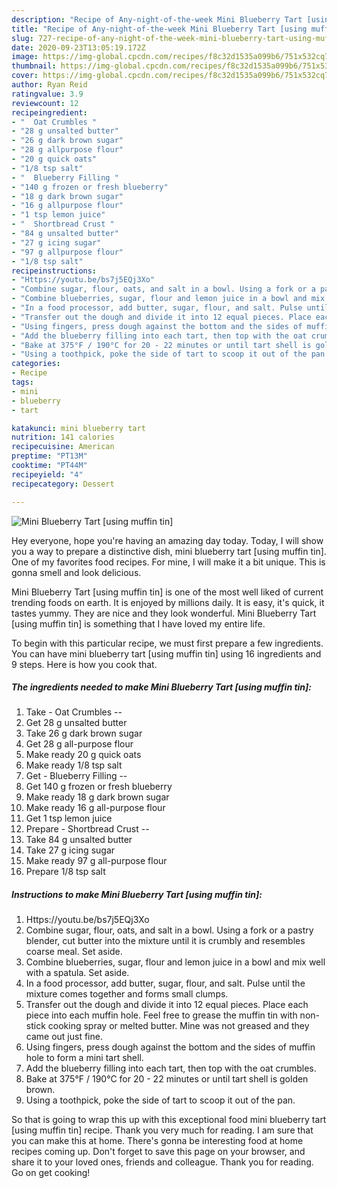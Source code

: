 ```yaml
---
description: "Recipe of Any-night-of-the-week Mini Blueberry Tart [using muffin tin]"
title: "Recipe of Any-night-of-the-week Mini Blueberry Tart [using muffin tin]"
slug: 727-recipe-of-any-night-of-the-week-mini-blueberry-tart-using-muffin-tin
date: 2020-09-23T13:05:19.172Z
image: https://img-global.cpcdn.com/recipes/f8c32d1535a099b6/751x532cq70/mini-blueberry-tart-using-muffin-tin-recipe-main-photo.jpg
thumbnail: https://img-global.cpcdn.com/recipes/f8c32d1535a099b6/751x532cq70/mini-blueberry-tart-using-muffin-tin-recipe-main-photo.jpg
cover: https://img-global.cpcdn.com/recipes/f8c32d1535a099b6/751x532cq70/mini-blueberry-tart-using-muffin-tin-recipe-main-photo.jpg
author: Ryan Reid
ratingvalue: 3.9
reviewcount: 12
recipeingredient:
- "  Oat Crumbles "
- "28 g unsalted butter"
- "26 g dark brown sugar"
- "28 g allpurpose flour"
- "20 g quick oats"
- "1/8 tsp salt"
- "  Blueberry Filling "
- "140 g frozen or fresh blueberry"
- "18 g dark brown sugar"
- "16 g allpurpose flour"
- "1 tsp lemon juice"
- "  Shortbread Crust "
- "84 g unsalted butter"
- "27 g icing sugar"
- "97 g allpurpose flour"
- "1/8 tsp salt"
recipeinstructions:
- "Https://youtu.be/bs7j5EQj3Xo"
- "Combine sugar, flour, oats, and salt in a bowl. Using a fork or a pastry blender, cut butter into the mixture until it is crumbly and resembles coarse meal. Set aside."
- "Combine blueberries, sugar, flour and lemon juice in a bowl and mix well with a spatula. Set aside."
- "In a food processor, add butter, sugar, flour, and salt. Pulse until the mixture comes together and forms small clumps."
- "Transfer out the dough and divide it into 12 equal pieces. Place each piece into each muffin hole. Feel free to grease the muffin tin with non-stick cooking spray or melted butter. Mine was not greased and they came out just fine."
- "Using fingers, press dough against the bottom and the sides of muffin hole to form a mini tart shell."
- "Add the blueberry filling into each tart, then top with the oat crumbles."
- "Bake at 375°F / 190°C for 20 - 22 minutes or until tart shell is golden brown."
- "Using a toothpick, poke the side of tart to scoop it out of the pan."
categories:
- Recipe
tags:
- mini
- blueberry
- tart

katakunci: mini blueberry tart 
nutrition: 141 calories
recipecuisine: American
preptime: "PT13M"
cooktime: "PT44M"
recipeyield: "4"
recipecategory: Dessert

---
```



![Mini Blueberry Tart [using muffin tin]](https://img-global.cpcdn.com/recipes/f8c32d1535a099b6/751x532cq70/mini-blueberry-tart-using-muffin-tin-recipe-main-photo.jpg)

Hey everyone, hope you're having an amazing day today. Today, I will show you a way to prepare a distinctive dish, mini blueberry tart [using muffin tin]. One of my favorites food recipes. For mine, I will make it a bit unique. This is gonna smell and look delicious.



Mini Blueberry Tart [using muffin tin] is one of the most well liked of current trending foods on earth. It is enjoyed by millions daily. It is easy, it's quick, it tastes yummy. They are nice and they look wonderful. Mini Blueberry Tart [using muffin tin] is something that I have loved my entire life.


To begin with this particular recipe, we must first prepare a few ingredients. You can have mini blueberry tart [using muffin tin] using 16 ingredients and 9 steps. Here is how you cook that.

<!--inarticleads1-->

##### The ingredients needed to make Mini Blueberry Tart [using muffin tin]:

1. Take  - Oat Crumbles --
1. Get 28 g unsalted butter
1. Take 26 g dark brown sugar
1. Get 28 g all-purpose flour
1. Make ready 20 g quick oats
1. Make ready 1/8 tsp salt
1. Get  - Blueberry Filling --
1. Get 140 g frozen or fresh blueberry
1. Make ready 18 g dark brown sugar
1. Make ready 16 g all-purpose flour
1. Get 1 tsp lemon juice
1. Prepare  - Shortbread Crust --
1. Take 84 g unsalted butter
1. Take 27 g icing sugar
1. Make ready 97 g all-purpose flour
1. Prepare 1/8 tsp salt




<!--inarticleads2-->

##### Instructions to make Mini Blueberry Tart [using muffin tin]:

1. Https://youtu.be/bs7j5EQj3Xo
1. Combine sugar, flour, oats, and salt in a bowl. Using a fork or a pastry blender, cut butter into the mixture until it is crumbly and resembles coarse meal. Set aside.
1. Combine blueberries, sugar, flour and lemon juice in a bowl and mix well with a spatula. Set aside.
1. In a food processor, add butter, sugar, flour, and salt. Pulse until the mixture comes together and forms small clumps.
1. Transfer out the dough and divide it into 12 equal pieces. Place each piece into each muffin hole. Feel free to grease the muffin tin with non-stick cooking spray or melted butter. Mine was not greased and they came out just fine.
1. Using fingers, press dough against the bottom and the sides of muffin hole to form a mini tart shell.
1. Add the blueberry filling into each tart, then top with the oat crumbles.
1. Bake at 375°F / 190°C for 20 - 22 minutes or until tart shell is golden brown.
1. Using a toothpick, poke the side of tart to scoop it out of the pan.




So that is going to wrap this up with this exceptional food mini blueberry tart [using muffin tin] recipe. Thank you very much for reading. I am sure that you can make this at home. There's gonna be interesting food at home recipes coming up. Don't forget to save this page on your browser, and share it to your loved ones, friends and colleague. Thank you for reading. Go on get cooking!
